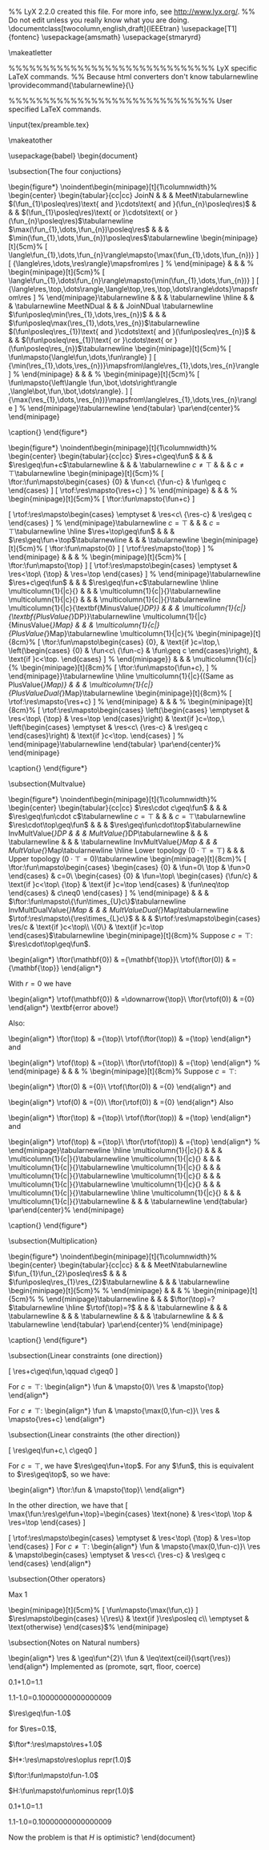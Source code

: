 %% LyX 2.2.0 created this file.  For more info, see http://www.lyx.org/.
%% Do not edit unless you really know what you are doing.
\documentclass[twocolumn,english,draft]{IEEEtran}
\usepackage[T1]{fontenc}
\usepackage{amsmath}
\usepackage{stmaryrd}

\makeatletter

%%%%%%%%%%%%%%%%%%%%%%%%%%%%%% LyX specific LaTeX commands.
%% Because html converters don't know tabularnewline
\providecommand{\tabularnewline}{\\}

%%%%%%%%%%%%%%%%%%%%%%%%%%%%%% User specified LaTeX commands.

\input{tex/preamble.tex}

\makeatother

\usepackage{babel}
\begin{document}

\subsection{The four conjuctions}

\begin{figure*}
\noindent\begin{minipage}[t]{1\columnwidth}%
\begin{center}
\begin{tabular}{cc|cc}
JoinN  &  &  & MeetN\tabularnewline
$(\fun_{1}\posleq\res)\text{ and }\cdots\text{ and }(\fun_{n}\posleq\res)$ &  &  & $(\fun_{1}\posleq\res)\text{ or }\cdots\text{ or }(\fun_{n}\posleq\res)$\tabularnewline
$\max(\fun_{1},\dots,\fun_{n})\posleq\res$ &  &  & $\min(\fun_{1},\dots,\fun_{n})\posleq\res$\tabularnewline
\begin{minipage}[t]{5cm}%
\[
\langle\fun_{1},\dots,\fun_{n}\rangle\mapsto\{\max(\fun_{1},\dots,\fun_{n})\}
\]
\[
\{\langle\res,\dots,\res\rangle\}\mapsfrom\res
\]
%
\end{minipage} &  &  & %
\begin{minipage}[t]{5cm}%
\[
\langle\fun_{1},\dots\fun_{n}\rangle\mapsto\{\min(\fun_{1},\dots,\fun_{n})\}
\]
\[
\{\langle\res,\top,\dots\rangle,\langle\top,\res,\top,\dots\rangle\dots\}\mapsfrom\res
\]
%
\end{minipage}\tabularnewline
 &  &  & \tabularnewline
\hline 
 &  &  & \tabularnewline
MeetNDual &  &  & JoinNDual \tabularnewline
$\fun\posleq\min(\res_{1},\dots,\res_{n})$ &  &  & $\fun\posleq\max(\res_{1},\dots,\res_{n})$\tabularnewline
$(\fun\posleq\res_{1})\text{ and }\cdots\text{ and }(\fun\posleq\res_{n})$ &  &  & $(\fun\posleq\res_{1})\text{ or }\cdots\text{ or }(\fun\posleq\res_{n})$\tabularnewline
\begin{minipage}[t]{5cm}%
\[
\fun\mapsto\{\langle\fun,\dots,\fun\rangle\}
\]
\[
\{\min(\res_{1},\dots,\res_{n})\}\mapsfrom\langle\res_{1},\dots,\res_{n}\rangle
\]
%
\end{minipage} &  &  & %
\begin{minipage}[t]{5cm}%
\[
\fun\mapsto\{\left\langle \fun,\bot,\dots\right\rangle ,\langle\bot,\fun,\bot,\dots\rangle\}.
\]
\[
\{\max(\res_{1},\dots,\res_{n})\}\mapsfrom\langle\res_{1},\dots,\res_{n}\rangle
\]
%
\end{minipage}\tabularnewline
\end{tabular}
\par\end{center}%
\end{minipage}

\caption{}
\end{figure*}

\begin{figure*}
\noindent\begin{minipage}[t]{1\columnwidth}%
\begin{center}
\begin{tabular}{cc|cc}
$\res+c\geq\fun$ &  &  & $\res\geq\fun+c$\tabularnewline
 &  &  & \tabularnewline
$c\neq\top$ &  &  & $c\neq\top$\tabularnewline
\begin{minipage}[t]{5cm}%
\[
\ftor:\fun\mapsto\begin{cases}
\{0\} & \fun<c\\
\{\fun-c\} & \fun\geq c
\end{cases}
\]
\[
\rtof:\res\mapsto\{\res+c\}
\]
%
\end{minipage} &  &  & %
\begin{minipage}[t]{5cm}%
\[
\ftor:\fun\mapsto\{\fun+c\}
\]

\[
\rtof:\res\mapsto\begin{cases}
\emptyset & \res<c\\
\{\res-c\} & \res\geq c
\end{cases}
\]
%
\end{minipage}\tabularnewline
$c=\top$ &  &  & $c=\top$\tabularnewline
\hline 
$\res+\top\geq\fun$ &  &  & $\res\geq\fun+\top$\tabularnewline
 &  &  & \tabularnewline
\begin{minipage}[t]{5cm}%
\[
\ftor:\fun\mapsto\{0\}
\]
\[
\rtof:\res\mapsto\{\top\}
\]
%
\end{minipage} &  &  & %
\begin{minipage}[t]{5cm}%
\[
\ftor:\fun\mapsto\{\top\}
\]
\[
\rtof:\res\mapsto\begin{cases}
\emptyset & \res<\top\\
\{\top\} & \res=\top
\end{cases}
\]
%
\end{minipage}\tabularnewline
$\res+c\geq\fun$ &  &  & $\res\geq\fun+c$\tabularnewline
\hline 
\multicolumn{1}{|c}{} &  &  & \multicolumn{1}{c|}{}\tabularnewline
\multicolumn{1}{|c}{} &  &  & \multicolumn{1}{c|}{}\tabularnewline
\multicolumn{1}{|c}{\textbf{MinusValue{*}DP}} &  &  & \multicolumn{1}{c|}{\textbf{PlusValue{*}DP}}\tabularnewline
\multicolumn{1}{|c}{MinusValue{*}Map} &  &  & \multicolumn{1}{c|}{PlusValue{*}Map}\tabularnewline
\multicolumn{1}{|c}{%
\begin{minipage}[t]{8cm}%
\[
\ftor:\fun\mapsto\begin{cases}
\{0\}, & \text{if }c=\top,\\
\left(\begin{cases}
\{0\} & \fun<c\\
\{\fun-c\} & \fun\geq c
\end{cases}\right), & \text{if }c<\top.
\end{cases}
\]
%
\end{minipage}} &  &  & \multicolumn{1}{c|}{%
\begin{minipage}[t]{8cm}%
\[
\ftor:\fun\mapsto\{\fun+c\},
\]
%
\end{minipage}}\tabularnewline
\hline 
\multicolumn{1}{|c}{(Same as PlusValue{*}Map)} &  &  & \multicolumn{1}{c|}{PlusValueDual{*}Map}\tabularnewline
\begin{minipage}[t]{8cm}%
\[
\rtof:\res\mapsto\{\res+c\}
\]
%
\end{minipage} &  &  & %
\begin{minipage}[t]{8cm}%
\[
\rtof:\res\mapsto\begin{cases}
\left(\begin{cases}
\emptyset & \res<\top\\
\{\top\} & \res=\top
\end{cases}\right) & \text{if }c=\top,\\
\left(\begin{cases}
\emptyset & \res<c\\
\{\res-c\} & \res\geq c
\end{cases}\right) & \text{if }c<\top.
\end{cases}
\]
%
\end{minipage}\tabularnewline
\end{tabular}
\par\end{center}%
\end{minipage}

\caption{}
\end{figure*}


\subsection{Multvalue}

\begin{figure*}
\noindent\begin{minipage}[t]{1\columnwidth}%
\begin{center}
\begin{tabular}{cc|cc}
$\res\cdot c\geq\fun$ &  &  & $\res\geq\fun\cdot c$\tabularnewline
$c=\top$ &  &  & $c=\top$\tabularnewline
$\res\cdot\top\geq\fun$ &  &  & $\res\geq\fun\cdot\top$\tabularnewline
InvMultValue{*}DP &  &  & MultValue{*}DP\tabularnewline
 &  &  & \tabularnewline
 &  &  & \tabularnewline
InvMultValue{*}Map &  &  & MultValue{*}Map\tabularnewline
\hline 
Lower topology ($0\cdot\top=\top$) &  &  & Upper topology ($0\cdot\top=0$)\tabularnewline
\begin{minipage}[t]{8cm}%
\[
\ftor:\fun\mapsto\begin{cases}
\begin{cases}
\{0\} & \fun=0\\
\top & \fun>0
\end{cases} & c=0\\
\begin{cases}
\{0\} & \fun=\top\\
\begin{cases}
\{\fun/c\} & \text{if }c<\top\\
\{\top\} & \text{if }c=\top
\end{cases} & \fun\neq\top
\end{cases} & c\neq0
\end{cases}
\]
%
\end{minipage} &  &  & $\ftor:\fun\mapsto\{\fun\times_{U}c\}$\tabularnewline
InvMultDualValue{*}Map &  &  & MultValueDual{*}Map\tabularnewline
$\rtof:\res\mapsto\{\res\times_{L}c\}$ &  &  & $\rtof:\res\mapsto\begin{cases}
\res/c & \text{if }c<\top\\
\{0\} & \text{if }c=\top
\end{cases}$\tabularnewline
\begin{minipage}[t]{8cm}%
Suppose $c=\top$: $\res\cdot\top\geq\fun$.

\begin{align*}
\ftor(\mathbf{0}) & =\{\mathbf{\top}\}\\
\rtof(\ftor(0)) & =\{\mathbf{\top}\}
\end{align*}

With $r=0$ we have

\begin{align*}
\rtof(\mathbf{0}) & =\downarrow\{\top\}\\
\ftor(\rtof(0)) & =\{0\}
\end{align*}
\textbf{error above!}

Also:

\begin{align*}
\ftor(\top) & =\{\top\}\\
\rtof(\ftor(\top)) & =\{\top\}
\end{align*}
and

\begin{align*}
\rtof(\top) & =\{\top\}\\
\ftor(\rtof(\top)) & =\{\top\}
\end{align*}
%
\end{minipage} &  &  & %
\begin{minipage}[t]{8cm}%
Suppose $c=\top$:

\begin{align*}
\ftor(0) & =\{0\}\\
\rtof(\ftor(0)) & =\{0\}
\end{align*}
and

\begin{align*}
\rtof(0) & =\{0\}\\
\ftor(\rtof(0)) & =\{0\}
\end{align*}
Also

\begin{align*}
\ftor(\top) & =\{\top\}\\
\rtof(\ftor(\top)) & =\{\top\}
\end{align*}
and

\begin{align*}
\rtof(\top) & =\{\top\}\\
\ftor(\rtof(\top)) & =\{\top\}
\end{align*}
%
\end{minipage}\tabularnewline
\hline 
\multicolumn{1}{|c}{} &  &  & \multicolumn{1}{c|}{}\tabularnewline
\multicolumn{1}{|c}{} &  &  & \multicolumn{1}{c|}{}\tabularnewline
\multicolumn{1}{|c}{} &  &  & \multicolumn{1}{c|}{}\tabularnewline
\multicolumn{1}{|c}{} &  &  & \multicolumn{1}{c|}{}\tabularnewline
\multicolumn{1}{|c}{} &  &  & \multicolumn{1}{c|}{}\tabularnewline
\hline 
\multicolumn{1}{|c}{} &  &  & \multicolumn{1}{c|}{}\tabularnewline
 &  &  & \tabularnewline
\end{tabular}
\par\end{center}%
\end{minipage}

\caption{}
\end{figure*}


\subsection{Multiplication}

\begin{figure*}
\noindent\begin{minipage}[t]{1\columnwidth}%
\begin{center}
\begin{tabular}{cc|cc}
 &  &  & MeetN\tabularnewline
$\fun_{1}\fun_{2}\posleq\res$ &  &  & $\fun\posleq\res_{1}\res_{2}$\tabularnewline
 &  &  & \tabularnewline
\begin{minipage}[t]{5cm}%
%
\end{minipage} &  &  & %
\begin{minipage}[t]{5cm}%
%
\end{minipage}\tabularnewline
 &  &  & $\ftor(\top)=?$\tabularnewline
\hline 
$\rtof(\top)=?$ &  &  & \tabularnewline
 &  &  & \tabularnewline
 &  &  & \tabularnewline
 &  &  & \tabularnewline
 &  &  & \tabularnewline
\end{tabular}
\par\end{center}%
\end{minipage}

\caption{}
\end{figure*}


\subsection{Linear constraints (one direction)}

\[
\res+c\geq\fun,\qquad c\geq0
\]

For $c=\top$:
\begin{align*}
\fun & \mapsto\{0\}\\
\res & \mapsto\{\top\}
\end{align*}

For $c\neq\top$:
\begin{align*}
\fun & \mapsto\{\max(0,\fun-c)\}\\
\res & \mapsto\{\res+c\}
\end{align*}


\subsection{Linear constraints (the other direction)}

\[
\res\geq\fun+c,\ c\geq0
\]

For $c=\top$, we have $\res\geq\fun+\top$. For any $\fun$, this
is equivalent to $\res\geq\top$, so we have:

\begin{align*}
\ftor:\fun & \mapsto\{\top\}\\
\end{align*}

In the other direction, we have that 
\[
\max\{\fun:\res\ge\fun+\top\}=\begin{cases}
\text{none} & \res<\top\\
\top & \res=\top
\end{cases}
\]
 
\[
\rtof:\res\mapsto\begin{cases}
\emptyset & \res<\top\\
\{\top\} & \res=\top
\end{cases}
\]
For $c\neq\top$:
\begin{align*}
\fun & \mapsto\{\max(0,\fun-c)\}\\
\res & \mapsto\begin{cases}
\emptyset & \res<c\\
\{\res-c\} & \res\geq c
\end{cases}
\end{align*}


\subsection{Other operators}

Max 1

\begin{minipage}[t]{5cm}%
\[
\fun\mapsto\{\max(\fun,c)\}
\]
$\res\mapsto\begin{cases}
\{\res\} & \text{if }\res\posleq c\\
\emptyset & \text{otherwise}
\end{cases}$%
\end{minipage}

\subsection{Notes on Natural numbers}

\begin{align*}
\res & \geq\fun^{2}\\
\fun & \leq\text{ceil}(\sqrt{\res})
\end{align*}
Implemented as (promote, sqrt, floor, coerce)

0.1+1.0=1.1 

1.1-1.0=0.10000000000000009

$\res\geq\fun-1.0$

for $\res=0.1$,

$\ftor*:\res\mapsto\res+1.0$

$H*:\res\mapsto\res\oplus repr(1.0)$

$\ftor:\fun\mapsto\fun-1.0$

$H:\fun\mapsto\fun\ominus repr(1.0)$

0.1+1.0=1.1 

1.1-1.0=0.10000000000000009

Now the problem is that $H$ is optimistic?
\end{document}
